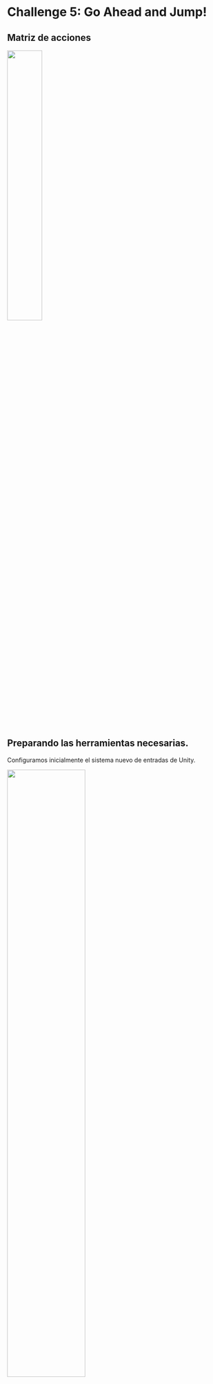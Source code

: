 # Challenge 5: Go Ahead and Jump!

<h2> Matriz de acciones</h2>

<image
  src="acciones.png"
  width = 40%
  height = 40%>
<h2>Preparando las herramientas necesarias.</h2>


<p>Configuramos inicialmente el sistema nuevo de entradas de Unity.</p>
<image
  src="Challenge05/newInput1.png"
  width = 60%
  height = 60%>


<p>Luego, dentro de <code>Window -> Package Manager</code> instalamos el <code>Input System</code>. Vea la imagen a continuación de apoyo.</p>
<image
  src="Challenge05/newInput2.png"
  width = 60%
  height = 60%>



<p>Para poder darle movimiento a algún elemento buscamos en el Asset Store el paquete de Assets que usaremos y una vez lo elegimos lo descargamos en la misma opción de <code>Package Manager</code>.</p>
<image
  src="Challenge05/importRobot.png"
  width = 60%
  height = 60%>


<h2>Añadimos terreno</h2>
<p>Utilizando <code>Game 3D Object</code> creamos un <code>Terrain</code>. Configuramos su ancho, alto y largo en 50.</p>
<image
  src="Challenge05/terrainSet.png"
  width = 30%
  height = 30%>



<p>Buscamos cualquier textura que quisieramos para el terreno. </p>
<image
  src="Challenge05/textura.png"
  width = 30%
  height = 30%>

  
<p>Le añadimos la textura al terreno.</p>
<image
  src="Challenge05/addTexture.png"
  width = 60%
  height = 60%>


<p>Ponemos un asset del packete que importamos encima del terreno.</p>
<image
  src="Challenge05/putRobot.png"
  width = 60%
  height = 60%>


<h2>Comenzamos a configurar las acciones.</h2>

<p>En el robot o seleccionamos <code>Add component</code> buscamos <code>Input player</code>.</p>
<image
  src="Challenge05/addPlayerInputComp.png"
  width = 40%
  height = 40%>
  
<p>Al haber realizados los pasos anteriores le aparecerá un icono como el de la siguiente imagen dentro de su carpeta de <code>Assets</code>.</p>
<image
  src="Challenge05/newInput3.png"
  width = 60%
  height = 60%>

<h3>Creando acción de <code>Horizontal Movement</code></h3>

<p>Al presionar el icono aparecerán varias acciones que unity tiene ya definidas, pero que como no las usaremos podemos eliminarlas y crear las nuestras desde cero o adaptar las prehechas. Para crear una acción referente a <code>Horizontal Movement</code> tenemos que presionar el botón de <code>+</code> y elegir el nombre de nuestra acción. En este caso se llamará <code>HorizontalMovement</code>. Esta es una acción tipo <code>Value</code> con un Control type de <code>Vector 2</code>.</p>
<image
  src="Challenge05/horizontalMovementAction.png"
  width = 60%
  height = 60%>



<p>Dentro de la acción tenemos que determinar que teclas son las que activan dicha acción. En este caso de <code>HorizontalMovement</code> las teclas que activan esta acción son <code>A</code>, <code>D</code>, <code>Left arrow</code> y <code>Right arrow</code>. El conjunto de estas teclas (en la imagen como "AD<-->") es de tipo <code>2D vector</code> mismo tipo que el Control type de la acción.</p>


<image
  src="Challenge05/AD.png"
  width = 60%
  height = 60%>


  <p>En el siguiente GIF puede ver como al presionar <code>A</code> o <code>Left arrow</code> el robot se mueve hacia la izquierda y si se presionan  <code>D</code> o <code>Right arrow</code> el robot se mueve hacia la derecha. Importante notar que la velocidad con la que hace esto es una relativamente baja (ver valor en código proporcionado más adelante).</p>


![GIF1](horizontal.gif)
<p>NOTA: Pudiera pasar que en algunos momentos se presenta poca fluidez en la grabación debido a problemas técnicos del equipo.</p>

<h3>Creando acción de <code>Vertical Movement</code></h3>

<image
src="Challenge 5/step1.png"
width = 60%
height = 60%>

<p>Similar a la creacion de <code>Horizontal Movement</code>, crearemos una accion referente a nuestro movimiento Vertical dandole click a <code>+</code> y nombrandolo VerticalMovement con un Control Type editado de Vector 2.</p>

<image
src="Challenge 5/verticalA.png"
width = 60%
height = 60%>

<p>Luego, crearemos un Composite para esta accion, esto es para poder decirle al juego cuales teclas reconocera como parte de nuestra accion: <code>+ > "Add Up/Down/Left/Right Composite</code>. Ya que tenemos nuestros composites, iremos donde los composites <code>Left y Right</code> y en la mano derecha tendremos una linea llamada <code>Path</code> y otra llamada <code>Composite Part</code>. Primero, vamos a: <code>Path > Up Arrow(Keyboard)</code> para decirle cual es la otra tecla que estara reconociendo para moverse hacia arriba y luego <code>Composite Part: Right > Composite Part : Up</code>. Luego, vamos a: <code>Path > Down Arrow(Keyboard)</code> para decirle cual es otra tecla que estara reconociendo para moverse abajo y luego <code>Composite Part: Left > Composite Part : Down</code>. Debe verse algo parecido a esto:</p>

<image
src="Challenge 5/verticalM.png"
width=60%
height=60%>

<h3>Creando acción de <code>Fast Horizontal Movement</code></h3>

<p>Ahora creamos la acción llamada <code>fastHorizontalMovement</code> que see basará en que cuando se presione <code>shift + A</code> o <code>shift + D</code> o <code>shift + left arrow</code> o <code>shift + right arrow</code> entonces la velocidad subirá a un valor determinado. Esta acción es de tipo <code>Button</code> pues solo queremos saber en que instantes se estan presionando las combinaciones de teclas antes mencionadas. </p>


<image
  src="Challenge05/fHori.png"
  width = 60%
  height = 60%>

<p>En este caso las teclas que tenemos que configurar se basan en un <code>Modifier</code> que en esencia quiere decir que la acción solo va a ser activada si se presiona la tecla <code>modifier</code> y otra tecla escogida. En nuestro caso la tecla <code>modifier</code> es <code>shift</code>.</p>

<image
  src="Challenge05/modifier.png"
  width = 60%
  height = 60%>


<image
  src="Challenge05/shift.png"
  width = 60%
  height = 60%>


<p>Le añadimos un componenete que sea un <code>script</code> para poder decidir qué se va a realizar en cada acción. En nuestro caso lo llamamos <code>playerM</code>.</p>
<image
  src="Challenge05/addPlayerM.png"
  width = 40%
  height = 40%>

![GIF2](Challenge05/fastHorizontal.gif)
<p>NOTA: Pudiera pasar que en algunos momentos se presenta poca fluidez en la grabación debido a problemas técnicos del equipo.</p>

<h3>Creando acción de <code>Fast Vertical Movement</code></h3>
<p>Similar al <code>Fast Horizontal Movement</code>, crearemos una accion nueva: <code>+ > Button</code> y luego le vamos a decir que la velocidad cambiara cuando el jugador presione el boton <code>SHIFT + (W | S | UpArrow | DownArrow)</code></p>

<image
src="Challenge 5/fastVerticA.png"
width=60%
height=60%>

<p>Luego, crearemos los composite de este action cual sera <code>fastVerticalMovement + >  Add Binding with One Modifier (x4)</code> y esto creara 4 composites con un binding . Para todos los composites, el modifier sera el mismo, <code>Shift</code> mientras que los bindings seran dos de movimiento vertical hacia alfrente y dos para el delantero <code>Binding > Path:W | UpArrow (Forward)</code> y <code>Binding > Path:S | DownArrow(Backwards)</code>.</p>

<image
src="Challenge 5/fastVertic.png"
width=60%
height=60%>

<h3>Código en C#</h3>
<p>Vea código que es pertinente para realizar las acciones <code>HorizontalMovement</code> y <code>FastHorizontalMovement</code>. Note que los metodos comienzan con <code>On</code> esto es para que se activen cuando la acción estó siendo llamada. Los métodos usualmente tienen en su nombre: <code>OnActionName</code>. </p>

<image
  src="Challenge05/horizontalScript.png"
  width = 60%
  height = 60%>

<p>Terminando el codigo en C#, se le añade las funciones para movimiento vertical junto a las existentes horizontales:</p>
<image
src="Challenge 5/code.png"
width=60%
height=60%>

<h3>Visual Graph</h3>

<p>Para poder replicar lo que ya tenemos, pero con <code>Visual Graph</code> creamos un visual script y lo añadimos como componente del robot.</p>
<image
  src="Challenge05/setVisual.png"
  width = 35%
  height = 35%>

<image
  src="Challenge05/visual.png"
  width = 60%
  height = 60%>

![GIF3](Challenge05/visualGif.gif)
<p>NOTA: Pudiera pasar que en algunos momentos se presenta poca fluidez en la grabación debido a problemas técnicos del equipo.</p>

<h2>Añadiendo física al jugador</h2>

<p>Para poder implementar el salto del jugador, tenemos que añadirle dos componentes nuevos para implementar su física: Un <code>Rigidbody</code> para que sea afectado por la gravedad y un <code>Capsule Collider</code> para evitar que traspase el suelo.</p>
<p>Damos clic al jugador en la escena y nos dirigimos hacia <code>Add Component</code>. De aquí añadimos los dos componentes y ajustamos sus parámetros como se muestra a continuación:</p>

<image src="img/01body1.png" width=80% height=80%>
<image src="img/02body2.png" width=80% height=80%>

<h2>Añadiendo el evento de <code>Jump</code></h2>

<p>Nos dirigimos hacia el <code>Player Input</code> que ya habíamos creado y hacemos un clic derecho para añadir una nueva acción. A esta acción la llamamos <code>Jump</code> y le asignamos la barra de "Space" en el teclado. El resultado se debe ver así:</p>

<image src="img/03event1.png" width=80% height=80%>

<h2>Programando el comportamiento de <code>Jump</code> y <code>Look</code></h2>

<p>Ahora, volvemos a dirigirnos hacia el jugador y le añadimos otro componente nuevo: un "script" al que llamaremos <code>PlayerJump</code>. Lo codificamos de la siguiente manera:</p>

<image src="img/04script1.png" width=80% height=80%>
<image src="img/06script3.png" width=80% height=80%>

<p>Ahora añadimos otro "script" para hacer que el jugador pueda girar con el "mouse". Lo llamamos <code>PlayerLook</code> y lo programamos así:</p>

<image src="img/05script2.png" width=80% height=80%>
<image src="img/07script4.png" width=80% height=80%>

<h2><code>Jump</code> y <code>Look</code> en acción</h2>

![JumpAnim](img/jump.gif)
![LookAnim](img/look.gif)
<p>NOTA: Pudiera pasar que en algunos momentos se presenta poca fluidez en la grabación debido a problemas técnicos del equipo.</p>

<h2>Producto Final!<h2>
  
![FinalProduct](https://github.com/user-attachments/assets/1a546e5f-1c2e-4e69-bd7e-eb84a381a939)

<p>NOTA: Pudiera pasar que en algunos momentos se presenta poca fluidez en la grabación debido a problemas técnicos del equipo.</p>
